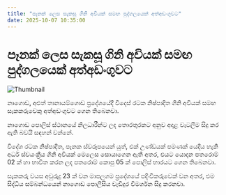 ```yaml
---
title: "පෑනක් ලෙස සැකසූ ගිනි අවියක් සමඟ පුද්ගලයෙක් අත්අඩංගුවට"
date: 2025-10-07 10:35:00
---
```


# පෑනක් ලෙස සැකසූ ගිනි අවියක් සමඟ පුද්ගලයෙක් අත්අඩංගුවට

![Thumbnail](https://helakuru.sgp1.cdn.digitaloceanspaces.com/esana/images/lib/pen-gun-h.jpg)

නාගොඩ, අළුත් තානායම්ගොඩ ප්‍රදේශයේදී විදෙස් රටක නිෂ්පාදිත ගිනි අවියක් සමඟ සැකකරුවෙකු අත්අඩංගුවට ගෙන තිබෙනවා.

නාගොඩ පොලිස් ස්ථානයේ නිලධාරීන්ට ලද තොරතුරකට අනුව අදාළ වැටලීම සිදු කර ඇති බවයි සඳහන් වන්නේ.

විදේශ රටක නිෂ්පාදිත, පෑනක ස්වරූපයෙන් යුත්, එක් උණ්ඩයක් පමණක් යෙදිය හැකි අර්ධ ස්වයංක්‍රීය ගිනි අවියක් මෙලෙස සොයාගෙන ඇති අතර, එයට යොදන පතරොම් 02 ක් හා භාවිත කරන ලද පතරොම් කොපු 05 ක් පොලිස් භාරයට ගෙන තිබෙනවා.

සැකකරු වයස අවුරුදු 23 ක් වන මාපලගම ප්‍රදේශයේ පදිංචිකරුවෙක් වන අතර, එම සිද්ධිය සම්බන්ධයෙන් නාගොඩ පොලීසිය වැඩිදුර විමර්ශන සිදු කරනවා.

